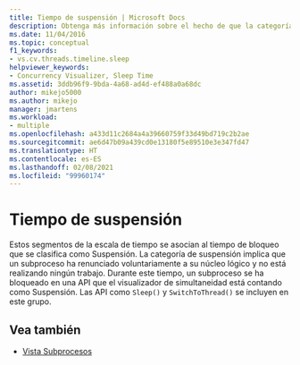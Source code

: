 ```yaml
---
title: Tiempo de suspensión | Microsoft Docs
description: Obtenga más información sobre el hecho de que la categoría de suspensión implica que un subproceso ha renunciado voluntariamente a su núcleo lógico y no está realizando ningún trabajo.
ms.date: 11/04/2016
ms.topic: conceptual
f1_keywords:
- vs.cv.threads.timeline.sleep
helpviewer_keywords:
- Concurrency Visualizer, Sleep Time
ms.assetid: 3ddb96f9-9bda-4a68-ad4d-ef488a0a68dc
author: mikejo5000
ms.author: mikejo
manager: jmartens
ms.workload:
- multiple
ms.openlocfilehash: a433d11c2684a4a39660759f33d49bd719c2b2ae
ms.sourcegitcommit: ae6d47b09a439cd0e13180f5e89510e3e347fd47
ms.translationtype: HT
ms.contentlocale: es-ES
ms.lasthandoff: 02/08/2021
ms.locfileid: "99960174"
---
```

# <a name="sleep-time"></a>Tiempo de suspensión
Estos segmentos de la escala de tiempo se asocian al tiempo de bloqueo que se clasifica como Suspensión. La categoría de suspensión implica que un subproceso ha renunciado voluntariamente a su núcleo lógico y no está realizando ningún trabajo. Durante este tiempo, un subproceso se ha bloqueado en una API que el visualizador de simultaneidad está contando como Suspensión. Las API como `Sleep()` y `SwitchToThread()` se incluyen en este grupo.

## <a name="see-also"></a>Vea también
- [Vista Subprocesos](../profiling/threads-view-parallel-performance.md)